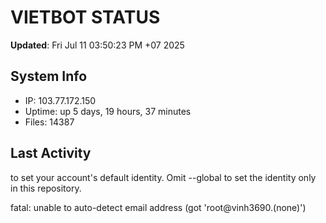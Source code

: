 # VIETBOT STATUS
**Updated**: Fri Jul 11 03:50:23 PM +07 2025

## System Info
- IP: 103.77.172.150
- Uptime: up 5 days, 19 hours, 37 minutes
- Files: 14387

## Last Activity

to set your account's default identity.
Omit --global to set the identity only in this repository.

fatal: unable to auto-detect email address (got 'root@vinh3690.(none)')
